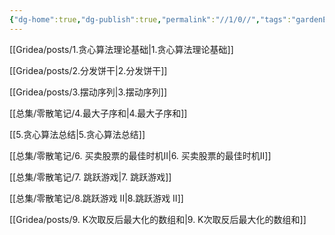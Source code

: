 ```yaml
---
{"dg-home":true,"dg-publish":true,"permalink":"//1/0//","tags":"gardenEntry","dgHomeLink":true,"dgPassFrontmatter":true}
---
```




[[Gridea/posts/1.贪心算法理论基础|1.贪心算法理论基础]]

[[Gridea/posts/2.分发饼干|2.分发饼干]]

[[Gridea/posts/3.摆动序列|3.摆动序列]]

[[总集/零散笔记/4.最大子序和|4.最大子序和]]

[[5.贪心算法总结|5.贪心算法总结]]

[[总集/零散笔记/6. 买卖股票的最佳时机II|6. 买卖股票的最佳时机II]]

[[总集/零散笔记/7. 跳跃游戏|7. 跳跃游戏]]

[[总集/零散笔记/8.跳跃游戏 II|8.跳跃游戏 II]]


[[Gridea/posts/9. K次取反后最大化的数组和|9. K次取反后最大化的数组和]]


